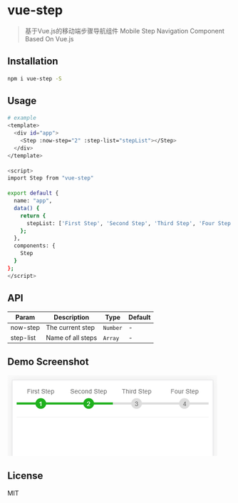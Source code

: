 # vue-step

> 基于Vue.js的移动端步骤导航组件 Mobile Step Navigation Component Based On Vue.js

## Installation

``` bash
npm i vue-step -S
```

## Usage
``` bash
# example
<template>
  <div id="app">
    <Step :now-step="2" :step-list="stepList"></Step>
  </div>
</template>

<script>
import Step from "vue-step"

export default {
  name: "app",
  data() {
    return {
      stepList: ['First Step', 'Second Step', 'Third Step', 'Four Step']
    };
  },
  components: {
    Step
  }
};
</script>
```
## API

| Param     | Description       | Type     | Default |
| --------- | ----------------- | -------- | ------- |
| now-step  | The current step  | `Number` | -       |
| step-list | Name of all steps | `Array`  | -       |

## Demo Screenshot

![Demo Screenshot](./screenshot/demo.png)

## License
MIT